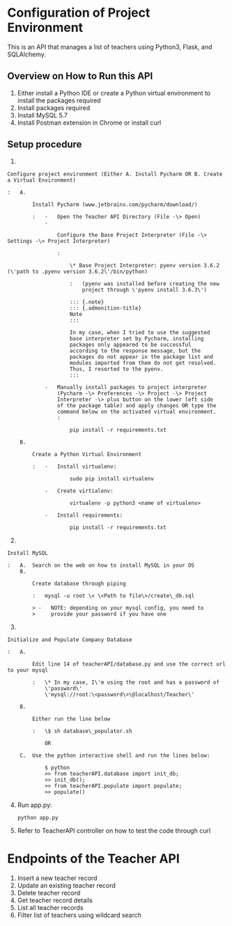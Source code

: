 Configuration of Project Environment
====================================

This is an API that manages a list of teachers using Python3, Flask, and
SQLAlchemy.

Overview on How to Run this API
-------------------------------

1.  Either install a Python IDE or create a Python virtual environment
    to install the packages required
2.  Install packages required
3.  Install MySQL 5.7
4.  Install Postman extension in Chrome or install curl

Setup procedure
---------------

1.  

    Configure project environment (Either A. Install Pycharm OR B. Create a Virtual Environment)

    :   A.  

            Install Pycharm (www.jetbrains.com/pycharm/download/)

            :   -   Open the Teacher API Directory (File -\> Open)
                -   

                    Configure the Base Project Interpreter (File -\> Settings -\> Project Interpreter)

                    :   

                        \* Base Project Interpreter: pyenv version 3.6.2 (\'path to .pyenv version 3.6.2\'/bin/python)

                        :   (pyenv was installed before creating the new
                            project through \'pyenv install 3.6.3\')

                        ::: {.note}
                        ::: {.admonition-title}
                        Note
                        :::

                        In my case, when I tried to use the suggested
                        base interpreter set by Pycharm, installing
                        packages only appeared to be successful
                        according to the response message, but the
                        packages do not appear in the package list and
                        modules imported from them do not get resolved.
                        Thus, I resorted to the pyenv.
                        :::

                -   Manually install packages to project interpreter
                    (Pycharm -\> Preferences -\> Project -\> Project
                    Interpreter -\> plus button on the lower left side
                    of the package table) and apply changes OR type the
                    command below on the activated virtual environment.
                    :

                        pip install -r requirements.txt

        B.  

            Create a Python Virtual Environment

            :   -   Install virtualenv:

                        sudo pip install virtualenv

                -   Create virtialenv:

                        virtualenv -p python3 <name of virtualenv>

                -   Install requirements:

                        pip install -r requirements.txt

2.  

    Install MySQL

    :   A.  Search on the web on how to install MySQL in your OS
        B.  

            Create database through piping

            :   mysql -u root \< \<Path to file\>/create\_db.sql

            > -   NOTE: depending on your mysql config, you need to
            >     provide your password if you have one

3.  

    Initialize and Populate Company Database

    :   A.  

            Edit line 14 of teacherAPI/database.py and use the correct url to your mysql

            :   \* In my case, I\'m using the root and has a password of
                \'password\'
                \'mysql://root:\<password\>\@localhost/Teacher\'

        B.  

            Either run the line below

            :   \$ sh database\_populator.sh

                OR

        C.  Use the python interactive shell and run the lines below:

                $ python
                >> from teacherAPI.database import init_db;
                >> init_db();
                >> from teacherAPI.populate import populate;
                >> populate()
4.  Run app.py:

        python app.py

5.  Refer to TeacherAPI controller on how to test the code through curl

Endpoints of the Teacher API
============================

1.  Insert a new teacher record
2.  Update an existing teacher record
3.  Delete teacher record
4.  Get teacher record details
5.  List all teacher records
6.  Filter list of teachers using wildcard search

